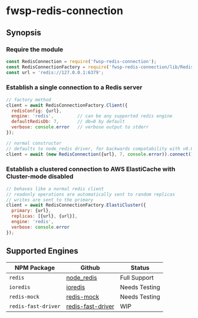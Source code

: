 # fwsp-redis-connection

## Synopsis

### Require the module

```javascript
const RedisConnection = require('fwsp-redis-connection');
const RedisConnectionFactory = require('fwsp-redis-connection/lib/RedisConnectionFactory');
const url = 'redis://127.0.0.1:6379';
```

### Establish a single connection to a Redis server

```javascript
// factory method
client = await RedisConnectionFactory.Client({
  redisConfig: {url},
  engine: 'redis',         // can be any supported redis engine
  defaultRedisDb: 7,       // db=0 by default
  verbose: console.error   // verbose output to stderr
});

// normal constructor
// defaults to node_redis driver, for backwards compatability with v0.0.x
client = await (new RedisConnection({url}, 7, console.error)).connect();
```

### Establish a clustered connection to AWS ElastiCache with **Cluster-mode disabled**

```javascript
// behaves like a normal redis client
// readonly operations are automatically sent to random replicas
// writes are sent to the primary
client = await RedisConnectionFactory.ElastiCluster({
  primary: {url},
  replicas: [{url}, {url}],
  engine: 'redis',
  verbose: console.error
});
```

## Supported Engines

| NPM Package | Github | Status
| --- | --- | ---
| `redis` | [node_redis](https://github.com/NodeRedis/node_redis) | Full Support
| `ioredis` | [ioredis](https://github.com/luin/ioredis) | Needs Testing
| `redis-mock` | [redis-mock](https://github.com/yeahoffline/redis-mock) | Needs Testing
| `redis-fast-driver` | [redis-fast-driver](https://github.com/h0x91b/redis-fast-driver) | WIP
